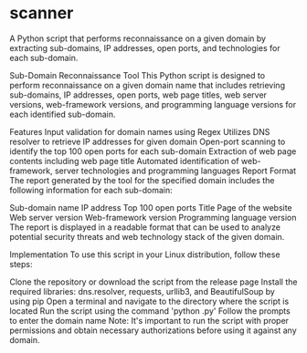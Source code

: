 # scanner
A Python script that performs reconnaissance on a given domain by extracting sub-domains, IP addresses, open ports, and technologies for each sub-domain.


Sub-Domain Reconnaissance Tool
This Python script is designed to perform reconnaissance on a given domain name that includes retrieving sub-domains, IP addresses, open ports, web page titles, web server versions, web-framework versions, and programming language versions for each identified sub-domain.

Features
Input validation for domain names using Regex
Utilizes DNS resolver to retrieve IP addresses for given domain
Open-port scanning to identify the top 100 open ports for each sub-domain
Extraction of web page contents including web page title
Automated identification of web-framework, server technologies and programming languages
Report Format
The report generated by the tool for the specified domain includes the following information for each sub-domain:

Sub-domain name
IP address
Top 100 open ports
Title Page of the website
Web server version
Web-framework version
Programming language version
The report is displayed in a readable format that can be used to analyze potential security threats and web technology stack of the given domain.

Implementation
To use this script in your Linux distribution, follow these steps:

Clone the repository or download the script from the release page
Install the required libraries: dns.resolver, requests, urllib3, and BeautifulSoup by using pip
Open a terminal and navigate to the directory where the script is located
Run the script using the command 'python <script-name>.py'
Follow the prompts to enter the domain name
Note: It's important to run the script with proper permissions and obtain necessary authorizations before using it against any domain.
